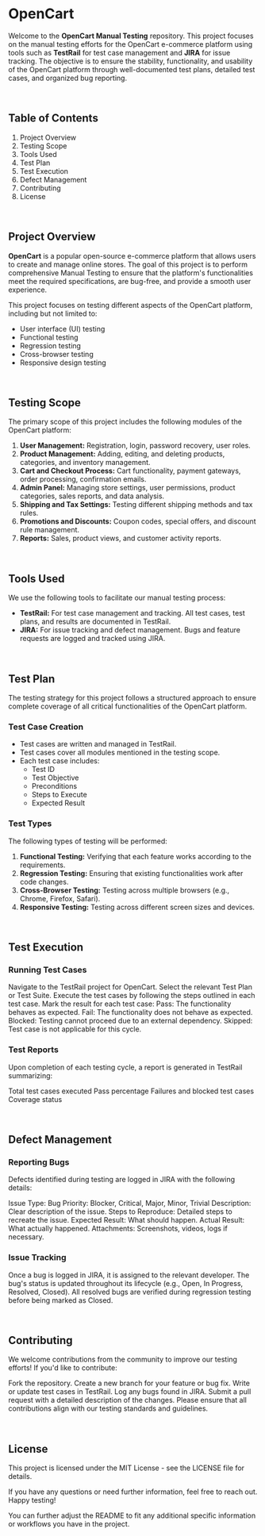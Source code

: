 # OpenCart

Welcome to the <b>OpenCart Manual Testing</b> repository. This project focuses on the manual testing efforts for the OpenCart e-commerce platform using tools such as <b>TestRail</b> for test case management and <b>JIRA</b> for issue tracking. The objective is to ensure the stability, functionality, and usability of the OpenCart platform through well-documented test plans, detailed test cases, and organized bug reporting.

<br>

## Table of Contents
1. Project Overview
2. Testing Scope
3. Tools Used
4. Test Plan
5. Test Execution
6. Defect Management
7. Contributing
8. License


<br> 


## Project Overview
<b>OpenCart</b> is a popular open-source e-commerce platform that allows users to create and manage online stores. The goal of this project is to perform comprehensive Manual Testing to ensure that the platform's functionalities meet the required specifications, are bug-free, and provide a smooth user experience.

This project focuses on testing different aspects of the OpenCart platform, including but not limited to:

- User interface (UI) testing
- Functional testing
- Regression testing
- Cross-browser testing
- Responsive design testing

<br>

## Testing Scope
The primary scope of this project includes the following modules of the OpenCart platform:

1. <b>User Management:</b> Registration, login, password recovery, user roles.
2. <b>Product Management:</b> Adding, editing, and deleting products, categories, and inventory management.
3. <b>Cart and Checkout Process:</b> Cart functionality, payment gateways, order processing, confirmation emails.
4. <b>Admin Panel:</b> Managing store settings, user permissions, product categories, sales reports, and data analysis.
5. <b>Shipping and Tax Settings:</b> Testing different shipping methods and tax rules.
6. <b>Promotions and Discounts:</b> Coupon codes, special offers, and discount rule management.
7. <b>Reports:</b> Sales, product views, and customer activity reports.


<br>


## Tools Used
We use the following tools to facilitate our manual testing process:

- <b>TestRail:</b> For test case management and tracking. All test cases, test plans, and results are documented in TestRail.
- <b>JIRA:</b> For issue tracking and defect management. Bugs and feature requests are logged and tracked using JIRA.


<br>


## Test Plan
The testing strategy for this project follows a structured approach to ensure complete coverage of all critical functionalities of the OpenCart platform.


### Test Case Creation
- Test cases are written and managed in TestRail.
- Test cases cover all modules mentioned in the testing scope.
- Each test case includes:
  - Test ID
  - Test Objective
  - Preconditions
  - Steps to Execute
  - Expected Result

### Test Types
The following types of testing will be performed:

1. <b>Functional Testing:</b> Verifying that each feature works according to the requirements.
2. <b>Regression Testing:</b> Ensuring that existing functionalities work after code changes.
3. <b>Cross-Browser Testing:</b> Testing across multiple browsers (e.g., Chrome, Firefox, Safari).
4. <b>Responsive Testing:</b> Testing across different screen sizes and devices.


<br>


## Test Execution
### Running Test Cases
Navigate to the TestRail project for OpenCart.
Select the relevant Test Plan or Test Suite.
Execute the test cases by following the steps outlined in each test case.
Mark the result for each test case:
Pass: The functionality behaves as expected.
Fail: The functionality does not behave as expected.
Blocked: Testing cannot proceed due to an external dependency.
Skipped: Test case is not applicable for this cycle.

### Test Reports
Upon completion of each testing cycle, a report is generated in TestRail summarizing:

Total test cases executed
Pass percentage
Failures and blocked test cases
Coverage status


<br>


## Defect Management

### Reporting Bugs
Defects identified during testing are logged in JIRA with the following details:

Issue Type: Bug
Priority: Blocker, Critical, Major, Minor, Trivial
Description: Clear description of the issue.
Steps to Reproduce: Detailed steps to recreate the issue.
Expected Result: What should happen.
Actual Result: What actually happened.
Attachments: Screenshots, videos, logs if necessary.

### Issue Tracking
Once a bug is logged in JIRA, it is assigned to the relevant developer.
The bug's status is updated throughout its lifecycle (e.g., Open, In Progress, Resolved, Closed).
All resolved bugs are verified during regression testing before being marked as Closed.


<br>


## Contributing
We welcome contributions from the community to improve our testing efforts! If you'd like to contribute:

Fork the repository.
Create a new branch for your feature or bug fix.
Write or update test cases in TestRail.
Log any bugs found in JIRA.
Submit a pull request with a detailed description of the changes.
Please ensure that all contributions align with our testing standards and guidelines.



<br>


## License
This project is licensed under the MIT License - see the LICENSE file for details.

If you have any questions or need further information, feel free to reach out. Happy testing!

You can further adjust the README to fit any additional specific information or workflows you have in the project.
